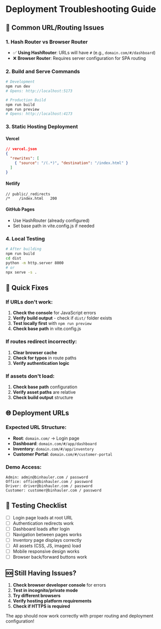 # Deployment Troubleshooting Guide

## 🚨 Common URL/Routing Issues

### 1. **Hash Router vs Browser Router**
- ✅ **Using HashRouter**: URLs will have `#` (e.g., `domain.com/#/dashboard`)
- ❌ **Browser Router**: Requires server configuration for SPA routing

### 2. **Build and Serve Commands**
```bash
# Development
npm run dev
# Opens: http://localhost:5173

# Production Build
npm run build
npm run preview
# Opens: http://localhost:4173
```

### 3. **Static Hosting Deployment**

#### **Vercel**
```json
// vercel.json
{
  "rewrites": [
    { "source": "/(.*)", "destination": "/index.html" }
  ]
}
```

#### **Netlify**
```
// public/_redirects
/*    /index.html   200
```

#### **GitHub Pages**
- Use HashRouter (already configured)
- Set base path in vite.config.js if needed

### 4. **Local Testing**
```bash
# After building
npm run build
cd dist
python -m http.server 8000
# or
npx serve -s .
```

## 🔧 Quick Fixes

### If URLs don't work:
1. **Check the console** for JavaScript errors
2. **Verify build output** - check if `dist/` folder exists
3. **Test locally first** with `npm run preview`
4. **Check base path** in vite.config.js

### If routes redirect incorrectly:
1. **Clear browser cache**
2. **Check for typos** in route paths
3. **Verify authentication logic**

### If assets don't load:
1. **Check base path** configuration
2. **Verify asset paths** are relative
3. **Check build output** structure

## 🌐 Deployment URLs

### Expected URL Structure:
- **Root**: `domain.com/` → Login page
- **Dashboard**: `domain.com/#/app/dashboard`
- **Inventory**: `domain.com/#/app/inventory`
- **Customer Portal**: `domain.com/#/customer-portal`

### Demo Access:
```
Admin: admin@binhauler.com / password
Office: office@binhauler.com / password
Driver: driver@binhauler.com / password
Customer: customer@binhauler.com / password
```

## 📱 Testing Checklist

- [ ] Login page loads at root URL
- [ ] Authentication redirects work
- [ ] Dashboard loads after login
- [ ] Navigation between pages works
- [ ] Inventory page displays correctly
- [ ] All assets (CSS, JS, images) load
- [ ] Mobile responsive design works
- [ ] Browser back/forward buttons work

## 🆘 Still Having Issues?

1. **Check browser developer console** for errors
2. **Test in incognito/private mode**
3. **Try different browsers**
4. **Verify hosting platform requirements**
5. **Check if HTTPS is required**

The app should now work correctly with proper routing and deployment configuration!
```